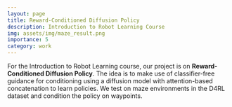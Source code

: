 ```yaml
---
layout: page
title: Reward-Conditioned Diffusion Policy
description: Introduction to Robot Learning Course
img: assets/img/maze_result.png
importance: 5
category: work
---
```


For the Introduction to Robot Learning course, our project is on **Reward-Conditioned Diffusion Policy**. The idea is to make use of classifier-free guidance for conditioning using a diffusion model with attention-based concatenation to learn policies. We test on maze environments in the D4RL dataset and condition the policy on waypoints.